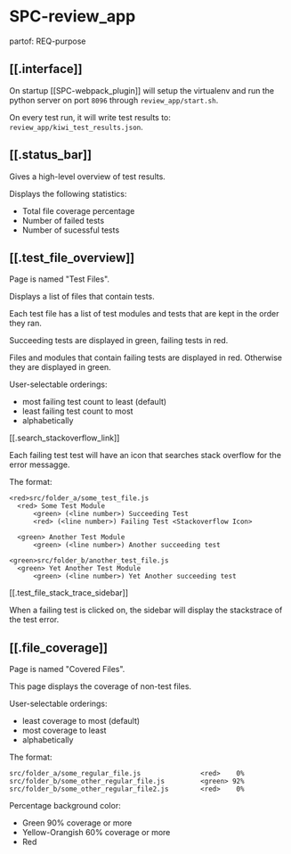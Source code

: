 # SPC-review_app
partof: REQ-purpose
###

## [[.interface]]

On startup [[SPC-webpack_plugin]] will setup the virtualenv and
run the python server on port `8096` through `review_app/start.sh`.

On every test run, it will write test results to: `review_app/kiwi_test_results.json`.

## [[.status_bar]]

Gives a high-level overview of test results.

Displays the following statistics:
* Total file coverage percentage
* Number of failed tests
* Number of sucessful tests


## [[.test_file_overview]] 

Page is named "Test Files".

Displays a list of files that contain tests.

Each test file has a list of test modules and tests that are kept in the order they ran.

Succeeding tests are displayed in green, failing tests in red.

Files and modules that contain failing tests are displayed in red.
Otherwise they are displayed in green.

User-selectable orderings:
* most failing test count to least (default)
* least failing test count to most
* alphabetically

[[.search_stackoverflow_link]]

Each failing test test will have an icon that searches stack overflow for the error messagge.

The format:

```
<red>src/folder_a/some_test_file.js
  <red> Some Test Module
      <green> (<line number>) Succeeding Test
      <red> (<line number>) Failing Test <Stackoverflow Icon> 
	  
  <green> Another Test Module
      <green> (<line number>) Another succeeding test 

<green>src/folder_b/another_test_file.js
  <green> Yet Another Test Module
      <green> (<line number>) Yet Another succeeding test 
```

[[.test_file_stack_trace_sidebar]]

When a failing test is clicked on, the sidebar will display the stackstrace of the test error.

## [[.file_coverage]]

Page is named "Covered Files".

This page displays the coverage of non-test files.

User-selectable orderings:
* least coverage to most (default)
* most coverage to least
* alphabetically

The format:

```
src/folder_a/some_regular_file.js               <red>    0% 
src/folder_b/some_other_regular_file.js	        <green> 92% 
src/folder_b/some_other_regular_file2.js        <red>    0% 
```

Percentage background color:
* Green 90% coverage or more
* Yellow-Orangish 60% coverage or more
* Red
